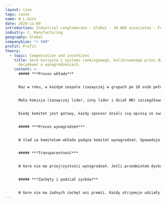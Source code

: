 ```yaml
---
layout: case
tags: cases
name: W.L.Gore
date: 2020-11-09
introduction: Industrial conglomerate - Global - 10.000 associates - For Profit
industry: C. Manufacturing
geography: Global
companySize: "> 500"
profit: Profit
theory:
  - topic: Compensation and incentives
    title: Gore korzysta z systemu rankingowego, kalibrowanego przez dwa panele, aby
      decydować o wynagrodzeniach.
    content: >-
      ##### ***Proces wkładu***


      Raz w roku, w każdym zespole (zazwyczaj w grupach po 10 osób pełniących mniej więcej tę samą funkcję), wszyscy klasyfikują innych od 1 do 9 (w przeciwieństwie do Holakracji, nie umieszczasz się na liście) w oparciu o ich przeszły i oczekiwany przyszły wkład. Proces został zautomatyzowany, a na formularzach można dodać komentarz przy każdej osobie, a dodatkowo przypisać do "wysokiego dopasowania do kultury” lub "niskiego dopasowania do kultury”.


      Mała komisja (zazwyczaj lider, inny lider i dział HR) szczegółowo analizuje zagregowane wyniki, a podczas dyskusji może zmienić kolejność. Powiedzmy, że John jest numerem 2 na zbiorczej liście, ale to wydaje się zbyt wysokie, a członek komitetu podejrzewa, że ​​to naprawdę głos lojalnościowy. Mogą zdecydować o przeniesieniu Johna na numer 4.


      Kiedy komitet jest gotowy, każdy sponsor dzieli się opinią ze swoją osobą. Nigdy dokładne miejsce w rankingu. Ale „na górze”, „na środku” i „na dole”. (Jeśli osoba będzie przez jakiś czas na dole, dojdzie do dyskusji: inna rola, która lepiej pasuje? Potrzebujesz szkolenia? Czy opuścisz firmę?)


      ##### ***Proces wynagrodzeń***


      W ślad za komitetem wkładu podąża komitet wynagrodzeń. Spowoduje to wykreślenie krzywej wynagrodzeń 10 osób, które zostały sklasyfikowane i sprawdzenie, czy pensje są zgodne z wkładem. W razie potrzeby komisja dokona odpowiednich zmian.


      ##### ***Transparentność***


      W Gore nie ma przejrzystości wynagrodzeń. Jeśli przedmiotem dyskusji jest wynagrodzenie osoby z komisji, nie zobaczy ona danych, które jej dotyczą.


      ##### ***Zachęty i podział zysków***


      W Gore nie ma żadnych zachęt ani premii. Każdy otrzymuje udziały w firmie w ramach udziału w zyskach. Na przykład osoba zarabiająca £50K w UK może zarobić dodatkowe £5K w akcjach. Udział w zyskach jest proporcjonalny do wynagrodzenia zasadniczego (jest obliczany na podstawie tegorocznej pensji i pensji z ostatnich 3 lat w jakiejś formule). Więc jeśli twoja jednostka straci dużo pieniędzy lub zarobi dużo, nie zmieni to podziału zysków, aby wzmocnić mantrę „wszyscy na tej samej łodzi”. ^[<http://www.managementexchange.com/story/innovation-democracy-wl-gores-original-management-model> i osobisty wywiad Frederic'a Laloux z liderem Gore, kwiecień 2015]
---
```

